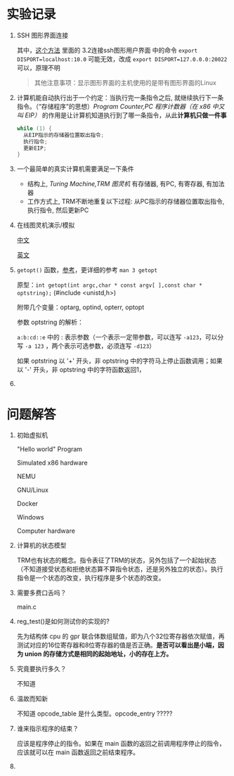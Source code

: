 # 实验记录

1. SSH 图形界面连接

    其中，[这个方法](https://blog.csdn.net/weixin_42232749/article/details/81624156) 里面的 3.2连接ssh图形用户界面 中的命令 `export DISPORT=localhost:10.0` 可能无效，改成 `export DISPORT=127.0.0.0:20022` 可以，原理不明

    > 其他注意事项：显示图形界面的主机使用的是带有图形界面的Linux

2. 计算机能自动执行出于一个约定：当执行完一条指令之后, 就继续执行下一条指令。（“存储程序”的思想）*Program Counter,PC 程序计数器（在 x86 中又叫 EIP）* 的作用是让计算机知道执行到了哪一条指令，从此**计算机只做一件事**

    ``` c
    while (1) {
      从EIP指示的存储器位置取出指令;
      执行指令;
      更新EIP;
    }
    ```

3. 一个最简单的真实计算机需要满足一下条件

    - 结构上, *Turing Machine,TRM 图灵机* 有存储器, 有PC, 有寄存器, 有加法器
    - 工作方式上, TRM不断地重复以下过程: 从PC指示的存储器位置取出指令, 执行指令, 然后更新PC

4. 在线图灵机演示/模拟

    [中文](http://blog.sciencenet.cn/blog-506146-492176.html)

    [英文](https://turingmachinesimulator.com/)

5. `getopt()` 函数，[参考](https://www.cnblogs.com/qingergege/p/5914218.html)，更详细的参考 `man 3 getopt`

    原型：`int getopt(int argc,char * const argv[ ],const char * optstring);` (#include <unistd,h>)

    附带几个变量：optarg, optind, opterr, optopt

    参数 optstring 的解析：

    `a:b:cd::e` 中的 : 表示参数（一个表示一定带参数，可以连写 `-a123`，可以分写 `-a 123` ，两个表示可选参数，必须连写 `-d123`）

    如果 optstring 以 '+' 开头，非 optstring 中的字符马上停止函数调用；如果以 '-' 开头，非 optstring 中的字符函数返回1，

6. 



# 问题解答

1. 初始虚拟机

    "Hello world" Program

    Simulated x86 hardware

    NEMU

    GNU/Linux

    Docker

    Windows

    Computer hardware

2. 计算机的状态模型

    TRM也有状态的概念。指令表征了TRM的状态，另外包括了一个起始状态（不知道接受状态和拒绝状态算不算指令状态，还是另外独立的状态）。执行指令是一个状态的改变，执行程序是多个状态的改变。

3. 需要多费口舌吗？

    main.c

4. reg_test()是如何测试你的实现的?

    先为结构体 cpu 的 gpr 联合体数组赋值，即为八个32位寄存器依次赋值，再测试对应的16位寄存器和8位寄存器的值是否正确。**是否可以看出是小端，因为 union 的存储方式是相同的起始地址，小的存在上方。**

5. 究竟要执行多久？

    不知道

6. 温故而知新

    不知道 opcode_table 是什么类型。opcode_entry ?????

7. 谁来指示程序的结束？

    应该是程序停止的指令。如果在 main 函数的返回之前调用程序停止的指令，应该就可以在 main 函数返回之前结束程序。

8. 

